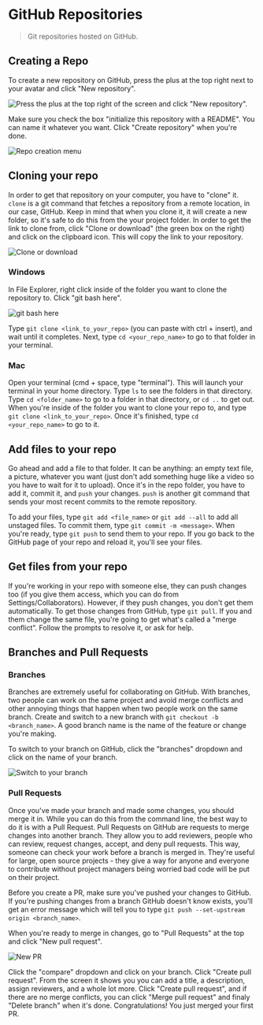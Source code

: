 # GitHub Repositories
> Git repositories hosted on GitHub.

## Creating a Repo
To create a new repository on GitHub, press the plus at the top right next to your avatar and click "New repository".

![Press the plus at the top right of the screen and click "New repository".](images/create_repo.JPG)

Make sure you check the box "initialize this repository with a README". You can name it whatever you want. Click "Create repository" when you're done.

![Repo creation menu](images/new_repo.JPG)

## Cloning your repo
In order to get that repository on your computer, you have to "clone" it. `clone` is a git command that fetches a repository from a remote location, in our case, GitHub. Keep in mind that when you clone it, it will create a new folder, so it's safe to do this from the your project folder. In order to get the link to clone from, click "Clone or download" (the green box on the right) and click on the clipboard icon. This will copy the link to your repository.

![Clone or download](images/clone.JPG)

### Windows
In File Explorer, right click inside of the folder you want to clone the repository to. Click "git bash here".

![git bash here](images/git_bash.png)

Type `git clone <link_to_your_repo>` (you can paste with ctrl + insert), and wait until it completes. Next, type `cd <your_repo_name>` to go to that folder in your terminal.

### Mac
Open your terminal (cmd + space, type "terminal"). This will launch your terminal in your home directory. Type `ls` to see the folders in that directory. Type `cd <folder_name>` to go to a folder in that directory, or `cd ..` to get out. When you're inside of the folder you want to clone your repo to, and type `git clone <link_to_your_repo>`. Once it's finished, type `cd <your_repo_name>` to go to it.

## Add files to your repo
Go ahead and add a file to that folder. It can be anything: an empty text file, a picture, whatever you want (just don't add something huge like a video so you have to wait for it to upload). Once it's in the repo folder, you have to add it, commit it, and `push` your changes. `push` is another git command that sends your most recent commits to the remote repository.

To add your files, type `git add <file_name>` or `git add --all` to add all unstaged files. To commit them, type `git commit -m <message>`. When you're ready, type `git push` to send them to your repo. If you go back to the GitHub page of your repo and reload it, you'll see your files.

## Get files from your repo
If you're working in your repo with someone else, they can push changes too (if you give them access, which you can do from Settings/Collaborators). However, if they push changes, you don't get them automatically. To get those changes from GitHub, type `git pull`. If you and them change the same file, you're going to get what's called a "merge conflict". Follow the prompts to resolve it, or ask for help.

## Branches and Pull Requests
### Branches
Branches are extremely useful for collaborating on GitHub. With branches, two people can work on the same project and avoid merge conflicts and other annoying things that happen when two people work on the same branch. Create and switch to a new branch with `git checkout -b <branch_name>`. A good branch name is the name of the feature or change you're making.

To switch to your branch on GitHub, click the "branches" dropdown and click on the name of your branch.

![Switch to your branch](images/switch_to_branch.JPG)

### Pull Requests
Once you've made your branch and made some changes, you should merge it in. While you can do this from the command line, the best way to do it is with a Pull Request. Pull Requests on GitHub are requests to merge changes into another branch. They allow you to add reviewers, people who can review, request changes, accept, and deny pull requests. This way, someone can check your work before a branch is merged in. They're useful for large, open source projects - they give a way for anyone and everyone to contribute without project managers being worried bad code will be put on their project.

Before you create a PR, make sure you've pushed your changes to GitHub. If you're pushing changes from a branch GitHub doesn't know exists, you'll get an error message which will tell you to type `git push --set-upstream origin <branch_name>`.

When you're ready to merge in changes, go to "Pull Requests" at the top and click "New pull request".

![New PR](images/new_pr.JPG)

Click the "compare" dropdown and click on your branch. Click "Create pull request". From the screen it shows you you can add a title, a description, assign reviewers, and a whole lot more. Click "Create pull request", and if there are no merge conflicts, you can click "Merge pull request" and finaly "Delete branch" when it's done. Congratulations! You just merged your first PR.
